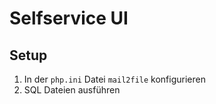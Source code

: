 # Selfservice UI

## Setup

1) In der `php.ini` Datei `mail2file` konfigurieren
2) SQL Dateien ausführen

